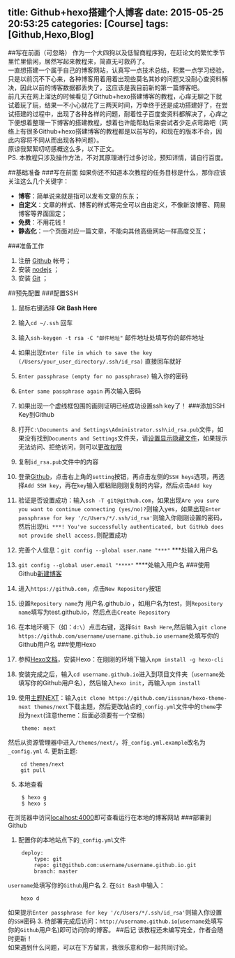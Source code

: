 title: Github+hexo搭建个人博客
date: 2015-05-25 20:53:25
categories: [Course]
tags: [Github,Hexo,Blog]
---
##写在前面（可忽略）
作为一个大四狗以及低智商程序狗，在赶论文的繁忙季节里忙里偷闲，居然写起来教程来，简直无可救药了。  
一直想搭建一个属于自己的博客网站，认真写一点技术总结，积累一点学习经验，只是以前沉不下心来，各种博客用着用着出现些莫名其妙的问题又没耐心查资料解决，因此以前的博客数据都丢失了，这应该是我目前新的第一篇博客吧。  
前几天在网上溜达的时候看见了Github+hexo搭建博客的教程，心痒无聊之下就试着玩了玩，结果一不小心就花了三两天时间，万幸终于还是成功搭建好了，在尝试搭建的过程中，出现了各种各样的问题，耐着性子百度查资料都解决了，心痒之下便想着整理一下博客的搭建教程，想着也许能帮助后来尝试者少走点弯路吧（网络上有很多Github+hexo搭建博客的教程都是以前写的，和现在的版本不合，因此内容将不同从而出现各种问题）。  
原谅我絮絮叨叨感概这么多，以下正文。  
PS. 本教程只涉及操作方法，不对其原理进行过多讨论，预知详情，请自行百度。
<!--more-->  
##基础准备
###写在前面
如果你还不知道本次教程的任务目标是什么，那你应该关注这么几个关键字：  
  
* **博客**：简单说来就是指可以发布文章的东东；
* **自定义**：文章的样式、博客的样式等完全可以自由定义，不像新浪博客、网易博客等界面固定；
* **免费**：不用花钱！
* **静态化**：一个页面对应一篇文章，不能向其他高级网站一样高度交互；
  
###准备工作
  
1. 注册 [Github](https://github.com) 帐号；
2. 安装 [nodejs](https://nodejs.org/) ；
3. 安装 [Git](http://www.git-scm.com/download/) ；
  
##预先配置
###配置SSH
1. 鼠标右键选择 **Git Bash Here**  
2. 输入`cd ~/.ssh` 回车
3. 输入`ssh-keygen -t rsa -C "邮件地址"` 邮件地址处填写你的邮件地址
4. 如果出现`Enter file in which to save the key (/Users/your_user_directory/.ssh/id_rsa)` 直接回车就好
5. `Enter passphrase (empty for no passphrase)` 输入你的密码
6. `Enter same passphrase again` 再次输入密码
7. 如果出现一个虚线框包围的画则证明已经成功设置ssh key了！
###添加SSH Key到Github
1. 打开`C:\Documents and Settings\Administrator.ssh\id_rsa.pub`文件，如果没有找到`Documents and Settings`文件夹，请[设置显示隐藏文件](http://jingyan.baidu.com/article/574c5219e868cf6c8d9dc13a.html)，如果提示无法访问、拒绝访问，则可以[更改权限](http://jingyan.baidu.com/article/29697b91d55103ab20de3cc4.html)
2. 复制`id_rsa.pub`文件中的内容
3. 登录[Github](https://github.com)，点击右上角的`setting`按钮，再点击左侧的`SSH heys`选项，再选择`Add SSH key`，再在`key`输入框粘贴刚刚复制的内容，然后点击`Add key`
4. 验证是否设置成功：输入`ssh -T git@github.com`，如果出现`Are you sure you want to continue connecting (yes/no)?`则输入yes，如果出现`Enter passphrase for key '/c/Users/*/.ssh/id_rsa'`则输入你刚刚设置的密码，然后出现`Hi ***! You've successfully authenticated, but GitHub does not provide shell access.`则配置成功
5. 完善个人信息：`git config --global user.name "***"` ***处输入用户名
6. `git config --global user.email "****"` ****处输入用户名
###使用Github[新建博客](https://pages.github.com/)
1. 进入`https://github.com`，点击`New Repository`按钮
2. 设置`Repository name`为 用户名.github.io ，如用户名为test，则`Repository name`填写为test.github.io，然后点击`Create Repository`
3. 在本地环境下（如：`d:\`）点击右键，选择`Git Bash Here`,然后输入`git clone https://github.com/username/username.github.io` `username`处填写你的Github用户名
###使用Hexo
1. 参照[Hexo文档](http://hexo.io/zh-cn/docs/index.html)，安装Hexo：在刚刚的环境下输入`npm install -g hexo-cli`
2. 安装完成之后，输入`cd username.github.io`进入到项目文件夹（`username`处填写你的Github用户名），然后输入`hexo init`，再输入`npm install`
3. 使用[主题NEXT](https://github.com/iissnan/hexo-theme-next)：输入`git clone https://github.com/iissnan/hexo-theme-next themes/next`下载主题，然后更改站点的`_config.yml`文件中的`theme`字段为`next`(注意theme：后面必须要有一个空格)  
 
		theme: next
然后从资源管理器中进入`/themes/next/`，将`_config.yml.example`改名为`_config.yml`
4. 更新主题:  

		cd themes/next
		git pull
5. 本地查看  

		$ hexo g
		$ hexo s
在浏览器中访问[localhost:4000](localhost:4000)即可查看运行在本地的博客网站
###部署到Github
1. 配置你的本地站点下的`_config.yml`文件

		deploy:
			type: git
  			repo: git@github.com:username/username.github.io.git
  			branch: master
`username`处填写你的`Github`用户名
2. 在`Git Bash`中输入：

		hexo d
如果提示`Enter passphrase for key '/c/Users/*/.ssh/id_rsa'`则输入你设置的`SSH`密码
3. 待部署完成后访问：`http://username.github.io`(`username`处填写你的`Github`用户名)即可访问你的博客。
##后记
该教程还未编写完全，作者会随时更新！  
如果遇到什么问题，可以在下方留言，我很乐意和你一起共同讨论。